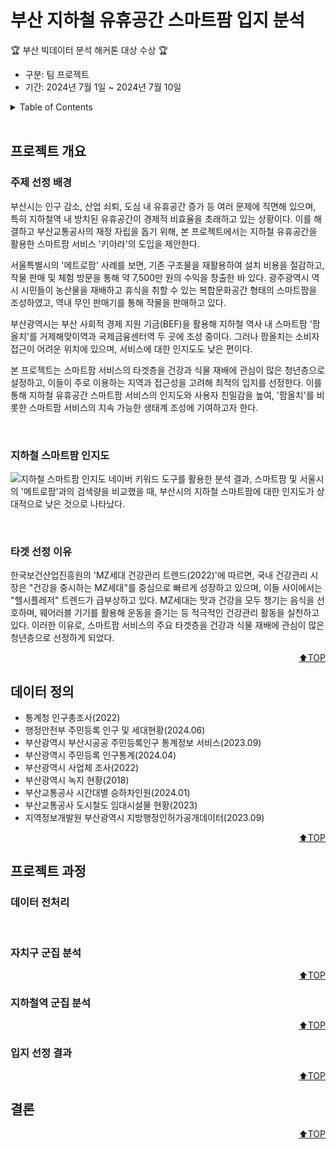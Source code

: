 <a name="top"></a>
  
# 부산 지하철 유휴공간 스마트팜 입지 분석
🏆 부산 빅데이터 분석 해커톤 대상 수상 🏆
- 구분: 팀 프로젝트
- 기간: 2024년 7월 1일 ~ 2024년 7월 10일

<details>
  <summary>Table of Contents</summary>
  
  1. [프로젝트 개요](#프로젝트-개요)
      + [주제 선정 배경](#주제-선정-배경)
      + [지하철 스마트팜 인지도](#지하철-스마트팜-인지도)
      + [타겟 선정 이유](#타겟-선정-이유)
  2. [데이터 정의](#데이터-정의)
  3. [프로젝트 과정](#프로젝트-과정)
      + [데이터 전처리](#데이터-전처리)
      + [자치구 군집 분석](#자치구-군집-분석)
      + [지하철역 군집 분석](#지하철역-군집-분석)
      + [입지 선정 결과](#입지-선정-결과)
  4. [결론](#결론)

</details>
<br>

## 프로젝트 개요
### 주제 선정 배경
부산시는 인구 감소, 산업 쇠퇴, 도심 내 유휴공간 증가 등 여러 문제에 직면해 있으며, 특히 지하철역 내 방치된 유휴공간이 경제적 비효율을 초래하고 있는 상황이다. 
이를 해결하고 부산교통공사의 재정 자립을 돕기 위해, 본 프로젝트에서는 지하철 유휴공간을 활용한 스마트팜 서비스 '키아라'의 도입을 제안한다.<br>

서울특별시의 '메트로팜' 사례를 보면, 기존 구조물을 재활용하여 설치 비용을 절감하고, 작물 판매 및 체험 방문을 통해 약 7,500만 원의 수익을 창출한 바 있다. 
광주광역시 역시 시민들이 농산물을 재배하고 휴식을 취할 수 있는 복합문화공간 형태의 스마트팜을 조성하였고, 역내 무인 판매기를 통해 작물을 판매하고 있다.<br>

부산광역시는 부산 사회적 경제 지원 기금(BEF)을 활용해 지하철 역사 내 스마트팜 '팜올치'를 거제해맞이역과 국제금융센터역 두 곳에 조성 중이다. 
그러나 팜올치는 소비자 접근이 어려운 위치에 있으며, 서비스에 대한 인지도도 낮은 편이다.<br>

본 프로젝트는 스마트팜 서비스의 타겟층을 건강과 식물 재배에 관심이 많은 청년층으로 설정하고, 이들이 주로 이용하는 지역과 접근성을 고려해 최적의 입지를 선정한다.
이를 통해 지하철 유휴공간 스마트팜 서비스의 인지도와 사용자 친밀감을 높여, '팜올치'를 비롯한 스마트팜 서비스의 지속 가능한 생태계 조성에 기여하고자 한다.

<br>

### 지하철 스마트팜 인지도
![지하철 스마트팜 인지도](https://github.com/user-attachments/assets/fb560b0e-f145-45b8-87ec-5a9aded6b613)
네이버 키워드 도구를 활용한 분석 결과, 스마트팜 및 서울시의 '메트로팜'과의 검색량을 비교했을 때, 부산시의 지하철 스마트팜에 대한 인지도가 상대적으로 낮은 것으로 나타났다. 

<br>

### 타겟 선정 이유
한국보건산업진흥원의 'MZ세대 건강관리 트렌드(2022)'에 따르면, 국내 건강관리 시장은 "건강을 중시하는 MZ세대"를 중심으로 빠르게 성장하고 있으며, 이들 사이에서는 "헬시플레저" 트렌드가 급부상하고 있다. 
MZ세대는 맛과 건강을 모두 챙기는 음식을 선호하며, 웨어러블 기기를 활용해 운동을 즐기는 등 적극적인 건강관리 활동을 실천하고 있다. 
이러한 이유로, 스마트팜 서비스의 주요 타겟층을 건강과 식물 재배에 관심이 많은 청년층으로 선정하게 되었다.

<p align="right"><a href="#top">⬆️TOP</a></p>

## 데이터 정의
- 통계청 인구총조사(2022)
- 행정안전부 주민등록 인구 및 세대현황(2024.06)
- 부산광역시 부산시공공 주민등록인구 통계정보 서비스(2023.09)
- 부산광역시 주민등록 인구통계(2024.04)
- 부산광역시 사업체 조사(2022)
- 부산광역시 녹지 현황(2018)
- 부산교통공사 시간대별 승하차인원(2024.01)
- 부산교통공사 도시철도 임대시설물 현황(2023)
- 지역정보개발원 부산광역시 지방행정인허가공개데이터(2023.09)

<p align="right"><a href="#top">⬆️TOP</a></p>

## 프로젝트 과정
### 데이터 전처리


<br>

### 자치구 군집 분석


<p align="right"><a href="#top">⬆️TOP</a></p>

### 지하철역 군집 분석



<p align="right"><a href="#top">⬆️TOP</a></p>

### 입지 선정 결과



<p align="right"><a href="#top">⬆️TOP</a></p>

## 결론


<p align="right"><a href="#top">⬆️TOP</a></p>
